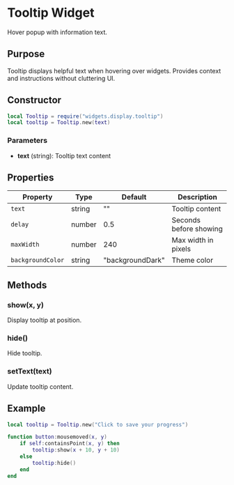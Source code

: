 # Tooltip Widget

Hover popup with information text.

## Purpose

Tooltip displays helpful text when hovering over widgets. Provides context and instructions without cluttering UI.

## Constructor

```lua
local Tooltip = require("widgets.display.tooltip")
local tooltip = Tooltip.new(text)
```

### Parameters

- **text** (string): Tooltip text content

## Properties

| Property | Type | Default | Description |
|----------|------|---------|-------------|
| `text` | string | "" | Tooltip content |
| `delay` | number | 0.5 | Seconds before showing |
| `maxWidth` | number | 240 | Max width in pixels |
| `backgroundColor` | string | "backgroundDark" | Theme color |

## Methods

### show(x, y)
Display tooltip at position.

### hide()
Hide tooltip.

### setText(text)
Update tooltip content.

## Example

```lua
local tooltip = Tooltip.new("Click to save your progress")

function button:mousemoved(x, y)
    if self:containsPoint(x, y) then
        tooltip:show(x + 10, y + 10)
    else
        tooltip:hide()
    end
end
```
